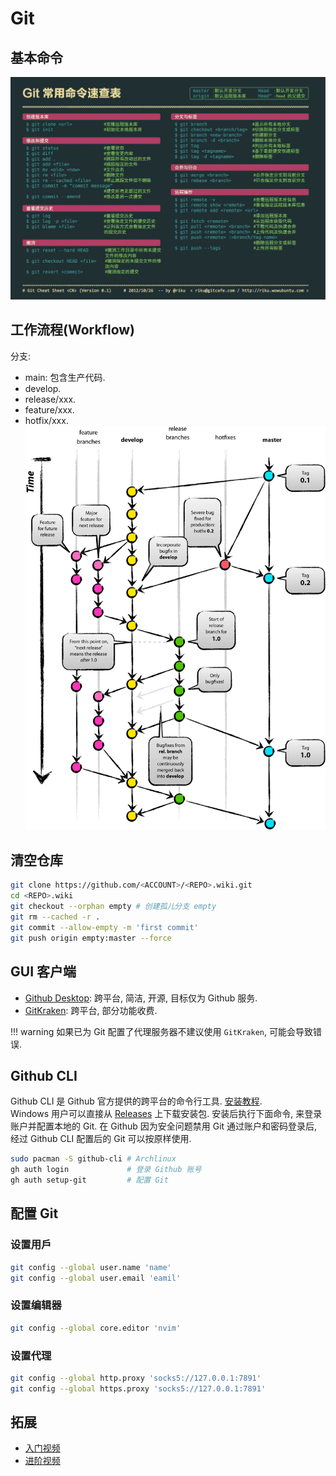 # Git

## 基本命令

![](assets/git_commands.jpg)

## 工作流程(Workflow)

分支:

- main: 包含生产代码.
- develop.
- release/xxx.
- feature/xxx.
- hotfix/xxx.
![](assets/git-flow.png)

## 清空仓库

```bash
git clone https://github.com/<ACCOUNT>/<REPO>.wiki.git
cd <REPO>.wiki
git checkout --orphan empty # 创建孤儿分支 empty
git rm --cached -r .
git commit --allow-empty -m 'first commit'
git push origin empty:master --force
```

## GUI 客户端

- [Github Desktop](https://desktop.github.com/): 跨平台, 简洁, 开源, 目标仅为 Github 服务.
- [GitKraken](https://www.gitkraken.com/): 跨平台, 部分功能收费.

!!! warning
    如果已为 Git 配置了代理服务器不建议使用 `GitKraken`, 可能会导致错误.

## Github CLI

Github CLI 是 Github 官方提供的跨平台的命令行工具. [安装教程](https://github.com/cli/cli#installation).  
Windows 用户可以直接从 [Releases](https://github.com/cli/cli/releases) 上下载安装包.
安装后执行下面命令, 来登录账户并配置本地的 Git.
在 Github 因为安全问题禁用 Git 通过账户和密码登录后, 经过 Github CLI 配置后的 Git 可以按原样使用.

```bash
sudo pacman -S github-cli # Archlinux
gh auth login             # 登录 Github 账号
gh auth setup-git         # 配置 Git
```

## 配置 Git

### 设置用戶

```bash
git config --global user.name 'name'
git config --global user.email 'eamil'
```

### 设置编辑器

```bash
git config --global core.editor 'nvim'
```

### 设置代理

```bash
git config --global http.proxy 'socks5://127.0.0.1:7891'
git config --global https.proxy 'socks5://127.0.0.1:7891'
```

## 拓展

- [入门视频](https://www.bilibili.com/video/BV1KD4y1S7FL)
- [进阶视频](https://www.bilibili.com/video/BV1hA411v7qX)
